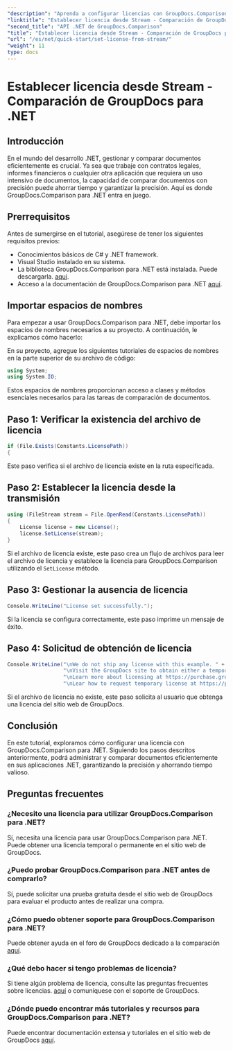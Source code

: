 ```yaml
---
"description": "Aprenda a configurar licencias con GroupDocs.Comparison para .NET de forma eficiente. Garantice la precisión de los documentos y ahorre tiempo con este tutorial."
"linktitle": "Establecer licencia desde Stream - Comparación de GroupDocs para .NET"
"second_title": "API .NET de GroupDocs.Comparison"
"title": "Establecer licencia desde Stream - Comparación de GroupDocs para .NET"
"url": "/es/net/quick-start/set-license-from-stream/"
"weight": 11
type: docs
---
```

# Establecer licencia desde Stream - Comparación de GroupDocs para .NET

## Introducción
En el mundo del desarrollo .NET, gestionar y comparar documentos eficientemente es crucial. Ya sea que trabaje con contratos legales, informes financieros o cualquier otra aplicación que requiera un uso intensivo de documentos, la capacidad de comparar documentos con precisión puede ahorrar tiempo y garantizar la precisión. Aquí es donde GroupDocs.Comparison para .NET entra en juego. 
## Prerrequisitos
Antes de sumergirse en el tutorial, asegúrese de tener los siguientes requisitos previos:
- Conocimientos básicos de C# y .NET framework.
- Visual Studio instalado en su sistema.
- La biblioteca GroupDocs.Comparison para .NET está instalada. Puede descargarla. [aquí](https://releases.groupdocs.com/comparison/net/).
- Acceso a la documentación de GroupDocs.Comparison para .NET [aquí](https://tutorials.groupdocs.com/comparison/net/).

## Importar espacios de nombres
Para empezar a usar GroupDocs.Comparison para .NET, debe importar los espacios de nombres necesarios a su proyecto. A continuación, le explicamos cómo hacerlo:

En su proyecto, agregue los siguientes tutoriales de espacios de nombres en la parte superior de su archivo de código:
```csharp
using System;
using System.IO;
```
Estos espacios de nombres proporcionan acceso a clases y métodos esenciales necesarios para las tareas de comparación de documentos.

## Paso 1: Verificar la existencia del archivo de licencia
```csharp
if (File.Exists(Constants.LicensePath))
{
```
Este paso verifica si el archivo de licencia existe en la ruta especificada.
## Paso 2: Establecer la licencia desde la transmisión
```csharp
using (FileStream stream = File.OpenRead(Constants.LicensePath))
{
    License license = new License();
    license.SetLicense(stream);
}
```
Si el archivo de licencia existe, este paso crea un flujo de archivos para leer el archivo de licencia y establece la licencia para GroupDocs.Comparison utilizando el `SetLicense` método.
## Paso 3: Gestionar la ausencia de licencia
```csharp
Console.WriteLine("License set successfully.");
```
Si la licencia se configura correctamente, este paso imprime un mensaje de éxito.
## Paso 4: Solicitud de obtención de licencia
```csharp
Console.WriteLine("\nWe do not ship any license with this example. " +
                  "\nVisit the GroupDocs site to obtain either a temporary or permanent license. " +
                  "\nLearn more about licensing at https://purchase.groupdocs.com/faqs/licensing. " +
                  "\nLear how to request temporary license at https://purchase.groupdocs.com/licencia-temporal.");
```
Si el archivo de licencia no existe, este paso solicita al usuario que obtenga una licencia del sitio web de GroupDocs.

## Conclusión
En este tutorial, exploramos cómo configurar una licencia con GroupDocs.Comparison para .NET. Siguiendo los pasos descritos anteriormente, podrá administrar y comparar documentos eficientemente en sus aplicaciones .NET, garantizando la precisión y ahorrando tiempo valioso.
## Preguntas frecuentes
### ¿Necesito una licencia para utilizar GroupDocs.Comparison para .NET?
Sí, necesita una licencia para usar GroupDocs.Comparison para .NET. Puede obtener una licencia temporal o permanente en el sitio web de GroupDocs.
### ¿Puedo probar GroupDocs.Comparison para .NET antes de comprarlo?
Sí, puede solicitar una prueba gratuita desde el sitio web de GroupDocs para evaluar el producto antes de realizar una compra.
### ¿Cómo puedo obtener soporte para GroupDocs.Comparison para .NET?
Puede obtener ayuda en el foro de GroupDocs dedicado a la comparación [aquí](https://forum.groupdocs.com/c/comparison/12).
### ¿Qué debo hacer si tengo problemas de licencia?
Si tiene algún problema de licencia, consulte las preguntas frecuentes sobre licencias. [aquí](https://purchase.groupdocs.com/faqs/licensing) o comuníquese con el soporte de GroupDocs.
### ¿Dónde puedo encontrar más tutoriales y recursos para GroupDocs.Comparison para .NET?
Puede encontrar documentación extensa y tutoriales en el sitio web de GroupDocs [aquí](https://tutorials.groupdocs.com/comparison/net/).